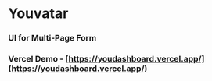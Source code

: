 # Youvatar
### UI for Multi-Page Form
### Vercel Demo - [https://youdashboard.vercel.app/](https://youdashboard.vercel.app/)
